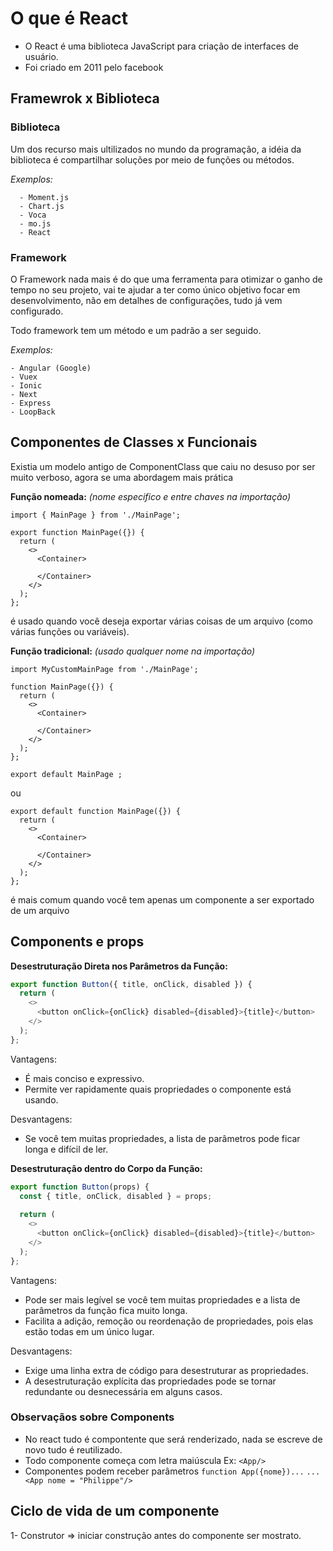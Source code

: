 # O que é React

  - O React é uma biblioteca JavaScript para criação de interfaces de usuário.
  - Foi criado em 2011 pelo facebook

  ## Framewrok x Biblioteca

  ### Biblioteca
  
  Um dos recurso mais ultilizados no mundo da programação, a idéia da biblioteca é compartilhar soluções por meio de funções ou métodos.

  *Exemplos:*

      - Moment.js
      - Chart.js
      - Voca
      - mo.js
      - React

### Framework

O Framework nada mais é do que uma ferramenta para otimizar o ganho de tempo no seu projeto, vai te ajudar a ter como único objetivo focar em desenvolvimento, não em detalhes de configurações, tudo já vem configurado.

Todo framework tem um método e um padrão a ser seguido.

*Exemplos:*

    - Angular (Google)
    - Vuex
    - Ionic
    - Next
    - Express
    - LoopBack

## Componentes de Classes x Funcionais   

Existia um modelo antigo de ComponentClass que caiu no desuso por ser muito verboso,
agora se uma abordagem mais prática

**Função nomeada:** *(nome especifico e entre chaves na importação)*

```
import { MainPage } from './MainPage';
```

``` 
export function MainPage({}) {
  return (
    <>
      <Container>

      </Container>
    </>
  );
};
```
é usado quando você deseja exportar várias coisas de um arquivo (como várias funções ou variáveis).

**Função tradicional:** *(usado qualquer nome na importação)*

```
import MyCustomMainPage from './MainPage';
```
```
function MainPage({}) {
  return (
    <>
      <Container>

      </Container>
    </>
  );
};

export default MainPage ;
```
ou
```
export default function MainPage({}) {
  return (
    <>
      <Container>

      </Container>
    </>
  );
};
```
é mais comum quando você tem apenas um componente a ser exportado de um arquivo


## Components e props


**Desestruturação Direta nos Parâmetros da Função:**

```javascript
export function Button({ title, onClick, disabled }) {
  return (
    <>
      <button onClick={onClick} disabled={disabled}>{title}</button>
    </>
  );
};
```

Vantagens:
- É mais conciso e expressivo.
- Permite ver rapidamente quais propriedades o componente está usando.



Desvantagens:
- Se você tem muitas propriedades, a lista de parâmetros pode ficar longa e difícil de ler.


**Desestruturação dentro do Corpo da Função:**

```javascript
export function Button(props) {
  const { title, onClick, disabled } = props;
  
  return (
    <>
      <button onClick={onClick} disabled={disabled}>{title}</button>
    </>
  );
};
```

Vantagens:
- Pode ser mais legível se você tem muitas propriedades e a lista de parâmetros da função fica muito longa.
- Facilita a adição, remoção ou reordenação de propriedades, pois elas estão todas em um único lugar.

Desvantagens:
- Exige uma linha extra de código para desestruturar as propriedades.
- A desestruturação explícita das propriedades pode se tornar redundante ou desnecessária em alguns casos.



### Observaçãos sobre Components

- No react tudo é compontente que será renderizado, nada se escreve de novo tudo é reutilizado.
- Todo componente começa com letra maiúscula Ex: `<App/>`
- Componentes podem receber parâmetros `function App({nome})...` `...<App nome = "Philippe"/>`

## Ciclo de vida de um componente

  1-  Construtor => iniciar construção antes do componente ser mostrato.
  
